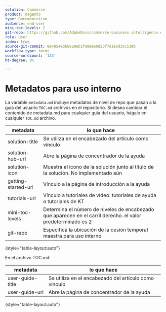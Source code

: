 ```yaml
---
solution: Commerce
product: magento
type: Documentation
audience: end-user
mini-toc-levels: 2
git-repo: https://github.com/AdobeDocs/commerce-business-intelligence.es-ES
role: User
index: true
source-git-commit: 8e4854e5b8820eb1fa0aee0d23f7e1ecd36c538b
workflow-type: tm+mt
source-wordcount: '133'
ht-degree: 0%

---
```



# Metadatos para uso interno

La variable `metadata.md` incluye metadatos de nivel de repo que pasan a la guía del usuario `TOC.md` archivos en el repositorio. Si desea cambiar el contenido de metadata.md para cualquier guía del usuario, hágalo en cualquier `TOC.md` archivo.

| metadata | lo que hace |
|--- |--- |
| solution-title | Se utiliza en el encabezado del artículo como vínculo |
| solution-hub-url | Abre la página de concentrador de la ayuda |
| solution-icon | Muestra el icono de la solución junto al título de la solución. No implementado aún |
| getting-started-url | Vínculo a la página de introducción a la ayuda |
| tutorials-url | Vínculo a tutoriales de vídeo: tutoriales de ayuda o tutoriales de KT |
| mini-toc-levels | Determina el número de niveles de encabezado que aparecen en el carril derecho. el valor predeterminado es 2 |
| git-repo | Especifica la ubicación de la cesión temporal maestra para uso interno |

{style=&quot;table-layout:auto&quot;}

En el archivo TOC.md

| metadata | lo que hace |
|--- |--- |
| user-guide-title | Se utiliza en el encabezado del artículo como vínculo |
| user-guide-url | Abre la página de concentrador de la ayuda |

{style=&quot;table-layout:auto&quot;}
